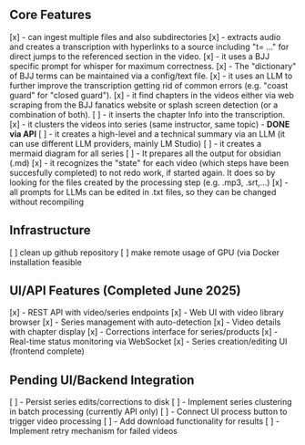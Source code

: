 ## Core Features
[x] - can ingest multiple files and also subdirectories
[x] - extracts audio and creates a transcription with hyperlinks to a source including "t= ..." for direct jumps to the referenced section in the video.
[x] - it uses a BJJ specific prompt for whisper for maximum correctness.
[x] - The "dictionary" of BJJ terms can be maintained via a config/text file.
[x] - it uses an LLM to further improve the transcription getting rid of common errors (e.g. "coast guard" for "closed guard").
[x] - it find chapters in the videos either via web scraping from the BJJ fanatics website or splash screen detection (or a combination of both).
[ ] - it inserts the chapter Info into the transcription.
[x] - it clusters the videos into series (same instructor, same topic) - **DONE via API**
[ ] - it creates a high-level and a technical summary via an LLM (it can use different LLM providers, mainly LM Studio)
[ ] - it creates a mermaid diagram for all series
[ ] - It prepares all the output for obsidian (.md)
[x] - it recognizes the "state" for each video (which steps have been succesfully completed) to not redo work, if started again. It does so by looking for the files created by the processing step (e.g. .mp3, .srt,...)
[x] - all prompts for LLMs can be edited in .txt files, so they can be changed without recompiling

## Infrastructure
[ ] clean up github repository
[ ] make remote usage of GPU (via Docker installation feasible

## UI/API Features (Completed June 2025)
[x] - REST API with video/series endpoints
[x] - Web UI with video library browser
[x] - Series management with auto-detection
[x] - Video details with chapter display
[x] - Corrections interface for series/products
[x] - Real-time status monitoring via WebSocket
[x] - Series creation/editing UI (frontend complete)

## Pending UI/Backend Integration
[ ] - Persist series edits/corrections to disk
[ ] - Implement series clustering in batch processing (currently API only)
[ ] - Connect UI process button to trigger video processing
[ ] - Add download functionality for results
[ ] - Implement retry mechanism for failed videos